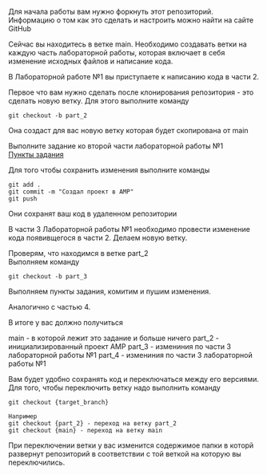 Для начала работы вам нужно форкнуть этот репозиторий. Информацию о том как это сделать и настроить можно найти на сайте GitHub

Сейчас вы находитесь в ветке main. Необходимо создавать ветки на каждую часть лабораторной работы, которая включает в себя изменение исходных файлов и написание кода.

В Лабораторной работе №1 вы приступаете к написанию кода в части 2.

Первое что вам нужно сделать после клонирования репозитория - это сделать новую ветку. 
Для этого выполните команду
```
git checkout -b part_2
```
Она создаст для вас новую ветку которая будет скопирована от main

Выполните задание ко второй части лабораторной работы №1  
[Пункты задания](https://www.notion.so/maffin-edu/2-bee985ac360747a4b20c47f5eb23b153)

Для того чтобы сохранить изменения выполните команды
```
git add .
git commit -m "Создал проект в AMP"
git push
```
Они сохранят ваш код в удаленном репозитории

В части 3 Лабораторной работы №1 необходимо провести изменение кода появивщегося в части 2.
Делаем новую ветку.

Проверям, что находимся в ветке part_2  
Выполняем команду  
```
git checkout -b part_3
```
Выполняем пункты задания, комитим и пушим изменения.

Аналогично с частью 4.

В итоге у вас должно получиться

main - в которой лежит это задание и больше ничего
part_2 - инициализированный проект AMP
part_3 - измениния по части 3 лабораторной работы №1
part_4 - измениния по части 3 лабораторной работы №1

Вам будет удобно сохранять код и переключаться между его версиями.
Для того, чтобы переключить ветку надо выполнить команду
```
git checkout {target_branch}

Например
git checkout {part_2} - переход на ветку part_2
git checkout {main} - переход на ветку main
```

При переключении ветки у вас изменится содержимое папки в которй развернут репозиторий в соответствии с той веткой на которую вы переключились.
